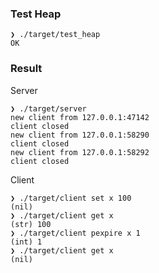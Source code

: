 ### Test Heap

```
❯ ./target/test_heap
OK
```

### Result

Server

```
❯ ./target/server
new client from 127.0.0.1:47142
client closed
new client from 127.0.0.1:58290
client closed
new client from 127.0.0.1:58292
client closed

```

Client

```
❯ ./target/client set x 100
(nil)
❯ ./target/client get x
(str) 100
❯ ./target/client pexpire x 1
(int) 1
❯ ./target/client get x
(nil)
```